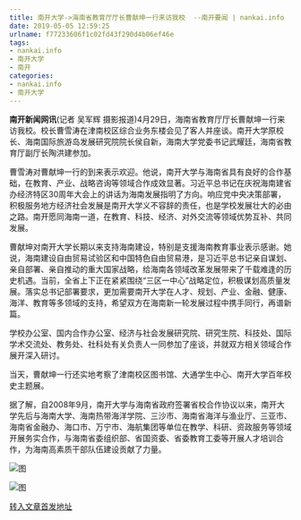 ```yaml
---
title: 南开大学->海南省教育厅厅长曹献坤一行来访我校  --南开要闻 | nankai.info
date: 2019-05-05 12:59:25
urlname: f77233606f1c02fd43f290d4b06ef46e
tags: 
- nankai.info
- 南开大学
- 南开
categories:
- nankai.info
- 南开大学
---
```


**南开新闻网讯**(记者 吴军辉 摄影报道)4月29日，海南省教育厅厅长曹献坤一行来访我校。校长曹雪涛在津南校区综合业务东楼会见了客人并座谈。南开大学原校长、海南国际旅游岛发展研究院院长侯自新，海南大学党委书记武耀廷，海南省教育厅副厅长陶洪建参加。

曹雪涛对曹献坤一行的到来表示欢迎。他说，南开大学与海南省具有良好的合作基础，在教育、产业、战略咨询等领域合作成效显著。习近平总书记在庆祝海南建省办经济特区30周年大会上的讲话为海南发展指明了方向。响应党中央决策部署，积极服务地方经济社会发展是南开大学义不容辞的责任，也是学校发展壮大的必由之路。南开愿同海南一道，在教育、科技、经济、对外交流等领域优势互补、共同发展。

曹献坤对南开大学长期以来支持海南建设，特别是支援海南教育事业表示感谢。她说，海南建设自由贸易试验区和中国特色自由贸易港，是习近平总书记亲自谋划、亲自部署、亲自推动的重大国家战略，给海南各领域改革发展带来了千载难逢的历史机遇。当前，全省上下正在紧紧围绕“三区一中心”战略定位，积极谋划高质量发展。落实总书记部署要求，更加需要南开大学在人才、规划、产业、金融、健康、海洋、教育等多领域的支持，希望双方在海南新一轮发展过程中携手同行，再谱新篇。

学校办公室、国内合作办公室、经济与社会发展研究院、研究生院、科技处、国际学术交流处、教务处、社科处有关负责人一同参加了座谈，并就双方相关领域合作展开深入研讨。

当天，曹献坤一行还实地考察了津南校区图书馆、大通学生中心、南开大学百年校史主题展。

据了解，自2008年9月，南开大学与海南省政府签署省校合作协议以来，南开大学先后与海南大学、海南热带海洋学院、三沙市、海南省海洋与渔业厅、三亚市、海南省金融办、海口市、万宁市、海航集团等单位在教学、科研、资政服务等领域开展务实合作，与海南省委组织部、省国资委、省委教育工委等开展人才培训合作，为海南高素质干部队伍建设贡献了力量。

![图](http://news.nankai.edu.cn/pic/0/00/35/17/351706_009958.jpg)

![图](http://news.nankai.edu.cn/pic/0/00/35/17/351705_846809.jpg)

[转入文章首发地址](http://news.nankai.edu.cn/nkyw/system/2019/04/30/000448055.shtml)